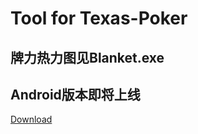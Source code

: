 # Tool for Texas-Poker
## 牌力热力图见Blanket.exe
## Android版本即将上线
[Download](https://github.com/HistoriaNonVult/Texas-Poker/releases/tag/v1.0)

